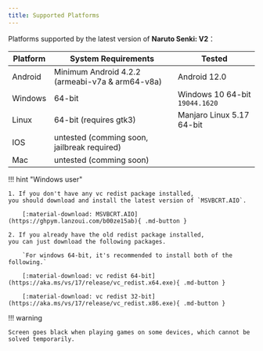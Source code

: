 ```yaml
---
title: Supported Platforms
---
```


Platforms supported by the latest version of **Naruto Senki: V2**：

| Platform | System Requirements                             | Tested                         |
| -------- | ----------------------------------------------- | ------------------------------ |
| Android  | Minimum Android 4.2.2 (armeabi-v7a & arm64-v8a) | Android 12.0                   |
| Windows  | 64-bit                                          | Windows 10 64-bit `19044.1620` |
| Linux    | 64-bit (requires gtk3)                          | Manjaro Linux 5.17 64-bit      |
| IOS      | untested (comming soon, jailbreak required)     |                                |
| Mac      | untested (comming soon)                         |                                |

!!! hint "Windows user"

    1. If you don't have any vc redist package installed,
    you should download and install the latest version of `MSVBCRT.AIO`.

        [:material-download: MSVBCRT.AIO](https://ghpym.lanzoui.com/b00ze15ab){ .md-button }

    2. If you already have the old redist package installed,
    you can just download the following packages.

        `For windows 64-bit, it's recommended to install both of the following.`

        [:material-download: vc redist 64-bit](https://aka.ms/vs/17/release/vc_redist.x64.exe){ .md-button }

        [:material-download: vc redist 32-bit](https://aka.ms/vs/17/release/vc_redist.x86.exe){ .md-button }

!!! warning

    Screen goes black when playing games on some devices, which cannot be solved temporarily.
